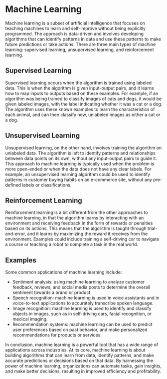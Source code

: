 # Machine Learning

Machine learning is a subset of artificial intelligence that focuses on teaching machines to learn and self-improve without being explicitly programmed. The approach is data-driven and involves developing algorithms that can identify patterns in data and use these patterns to make future predictions or take actions. There are three main types of machine learning: supervised learning, unsupervised learning, and reinforcement learning.

## Supervised Learning

Supervised learning occurs when the algorithm is trained using labeled data. This is when the algorithm is given input-output pairs, and it learns how to map inputs to outputs based on these examples. For example, if an algorithm was being trained to classify images of cats and dogs, it would be given labeled images, with the label indicating whether it was a cat or a dog. The algorithm uses these known examples to learn the characteristics of each animal, and can then classify new, unlabeled images as either a cat or a dog.

## Unsupervised Learning

Unsupervised learning, on the other hand, involves training the algorithm on unlabeled data. The algorithm is left to identify patterns and relationships between data points on its own, without any input-output pairs to guide it. This approach to machine learning is typically used when the problem is more open-ended or when the data does not have any clear labels. For example, an unsupervised learning algorithm could be used to identify patterns in customer buying habits on an e-commerce site, without any pre-defined labels or classifications.

## Reinforcement Learning

Reinforcement learning is a bit different from the other approaches to machine learning, in that the algorithm learns by interacting with an environment and receiving feedback in the form of rewards or penalties based on its actions. This means that the algorithm is taught through trial-and-error, and it learns by maximizing the reward it receives from the environment. Examples could include training a self-driving car to navigate a course or teaching a robot to complete a task in the real world.

## Examples

Some common applications of machine learning include:

* Sentiment analysis: using machine learning to analyze customer feedback, reviews, and social media posts to determine the overall sentiment towards a brand or product.
* Speech recognition: machine learning is used in voice assistants and in voice-to-text applications to accurately transcribe spoken language.
* Image recognition: machine learning is used to identify and classify objects in images, such as in self-driving cars, facial recognition, or medical imaging.
* Recommendation systems: machine learning can be used to predict user preferences based on past behavior, and make personalized recommendations for products or services.

In conclusion, machine learning is a powerful tool that has a wide range of applications across industries. At its core, machine learning is about building algorithms that can learn from data, identify patterns, and make accurate predictions or decisions based on that data. By harnessing the power of machine learning, organizations can automate tasks, gain insights, and make better decisions, resulting in improved efficiency and profitability.
